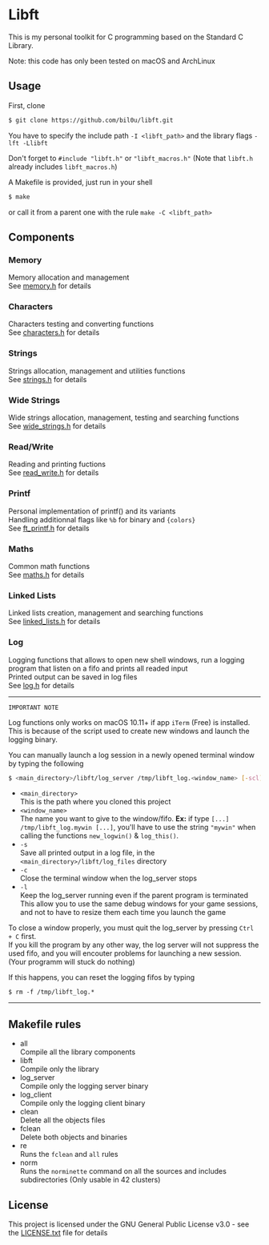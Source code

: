# Libft

This is my personal toolkit for C programming based on the Standard C Library.  

Note: this code has only been tested on macOS and ArchLinux  

## Usage

First, clone
```sh
$ git clone https://github.com/bil0u/libft.git
```

You have to specify the include path `-I <libft_path>` and the library flags `-lft -Llibft`  

Don't forget to `#include "libft.h"` or `"libft_macros.h"`
(Note that `libft.h` already includes `libft_macros.h`)  

A Makefile is provided, just run in your shell
```sh
$ make
```
or call it from a parent one with the rule `make -C <libft_path>`

## Components

### Memory
Memory allocation and management  
See [memory.h](memory/includes/memory.h) for details  

### Characters
Characters testing and converting functions  
See [characters.h](characters/includes/characters.h) for details  

### Strings
Strings allocation, management and utilities functions  
See [strings.h](strings/includes/strings.h) for details  

### Wide Strings
Wide strings allocation, management, testing and searching functions  
See [wide_strings.h](wide_strings/includes/wide_strings.h) for details  

### Read/Write
Reading and printing fuctions  
See [read_write.h](read_write/includes/read_write.h) for details  

### Printf
Personal implementation of printf() and its variants  
Handling additionnal flags like `%b` for binary and `{colors}`  
See [ft_printf.h](ft_printf/includes/ft_printf.h) for details  

### Maths
Common math functions  
See [maths.h](maths/includes/maths.h) for details  

### Linked Lists
Linked lists creation, management and searching functions  
See [linked_lists.h](linked_lists/includes/linked_lists.h) for details  

### Log
Logging functions that allows to open new shell windows, run a logging program that listen on a fifo and prints all readed input  
Printed output can be saved in log files  
See [log.h](log/includes/log.h) for details

---
`IMPORTANT NOTE`  

Log functions only works on macOS 10.11+ if app `iTerm` (Free) is installed.
This is because of the script used to create new windows and launch the logging binary.

You can manually launch a log session in a newly opened terminal window by typing the following
```sh
$ <main_directory>/libft/log_server /tmp/libft_log.<window_name> [-scl]
```
* `<main_directory>`  
   This is the path where you cloned this project  
* `<window_name>`  
   The name you want to give to the window/fifo. **Ex:** if type `[...] /tmp/libft_log.mywin [...]`, you'll have to use the string `"mywin"` when calling the functions `new_logwin()` & `log_this()`.
* `-s`  
   Save all printed output in a log file, in the `<main_directory>/libft/log_files` directory  
* `-c`  
   Close the terminal window when the log_server stops  
* `-l`  
   Keep the log_server running even if the parent program is terminated  
   This allow you to use the same debug windows for your game sessions, and not to have to resize them each time you launch the game  

To close a window properly, you must quit the log_server by pressing `Ctrl + C` first.  
If you kill the program by any other way, the log server will not suppress the used fifo, and you will encouter problems for launching a new session. (Your programm will stuck do nothing)  

If this happens, you can reset the logging fifos by typing  
```
$ rm -f /tmp/libft_log.*
```
---

## Makefile rules

* all  
   Compile all the library components  
* libft  
   Compile only the library  
* log_server  
   Compile only the logging server binary  
* log_client  
   Compile only the logging client binary  
* clean  
   Delete all the objects files  
* fclean  
   Delete both objects and binaries  
* re  
   Runs the `fclean` and `all` rules  
* norm  
   Runs the `norminette` command on all the sources and includes subdirectories (Only usable in 42 clusters)  

## License

This project is licensed under the GNU General Public License v3.0 - see the [LICENSE.txt](LICENSE.txt) file for details
